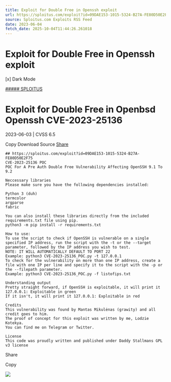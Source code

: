 ```yaml
---
title: Exploit for Double Free in Openssh exploit
url: https://sploitus.com/exploit?id=09DAE153-1015-5324-B27A-FE80D50E2F75&utm_source=rss&utm_medium=rss
source: Sploitus.com Exploits RSS Feed
date: 2023-06-04
fetch_date: 2025-10-04T11:44:26.261018
---
```


# Exploit for Double Free in Openssh exploit

[x]
Dark Mode

[##### SPLOITUS](/)

# Exploit for Double Free in Openbsd Openssh CVE-2023-25136

2023-06-03 | CVSS 6.5

Copy
Download
Source
[Share](#share-url)

```
## https://sploitus.com/exploit?id=09DAE153-1015-5324-B27A-FE80D50E2F75
CVE-2023-25136 POC
POC For A Pre Auth Double Free Vulnerability Affecting OpenSSH 9.1 To 9.2

Neccessary libraries
Please make sure you have the following dependencies installed:

Python 3 (duh)
termcolor
argparse
fabric

You can also install these libraries directly from the included requirements.txt file using pip.
python3 -m pip install -r requirements.txt

How to use:
To use the script to check if OpenSSH is vulnerable on a single specified IP address, run the script with the -t or the --target parameter, followed by the IP address you wish to test.
NOTE: IT WILL AUTOMATICALLY DEFAULT TO PORT 22
Example: python3 CVE-2023-25136_POC.py -t 127.0.0.1
To check for the vulnerability on more than one IP address, create a file with one IP per line and specify it to the script with the -p or the --filepath parameter.
Example: python3 CVE-2023-25136_POC.py -f listofips.txt

Understanding output
Pretty straight forward, if OpenSSH is exploitable, it will print it 127.0.0.1: Exploitable in green
If it isn't, it will print it 127.0.0.1: Exploitable in red

Credits
This vulnerability was found by Mantas Mikulėnas (grawity) and all credit goes to him.
The proof of concept for this exploit was written by me, Lodzie Kotekya.
You can find me on Telegram or Twitter.

License
This code was proudly written and published under Daddy Stallmans GPL v3 license
```

Share

Copy

![](https://mc.yandex.ru/watch/54912310)